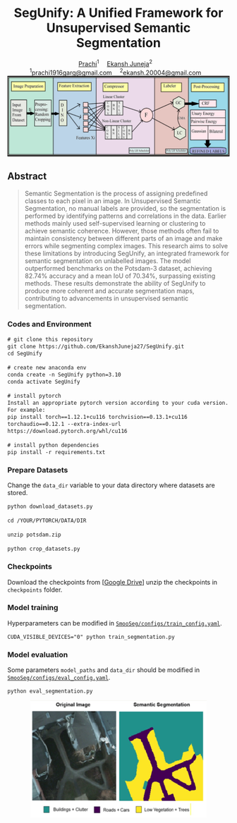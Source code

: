 <div align="center">

<h1>SegUnify: A Unified Framework for Unsupervised Semantic Segmentation</h1>

<div>
    <a href='https://github.com/Prachi22031' target='_blank'>Prachi</a><sup>1</sup>&emsp;
    <a href='https://github.com/EkanshJuneja27' target='_blank'>Ekansh Juneja</a><sup>2</sup>&emsp;
</div>
<div>
    <sup>1</sup>prachi1916garg@gmail.com&emsp; 
    <sup>2</sup>ekansh.20004@gmail.com&emsp; 
</div>

<img src="Model.jpg" width="700px"/>

</div>

## Abstract
> Semantic Segmentation is the process of assigning predefined classes to each pixel in an image. In Unsupervised Semantic Segmentation, no manual labels are provided, so the segmentation is performed by identifying patterns and correlations in the data. Earlier methods mainly used self-supervised learning or clustering to achieve semantic coherence. However, those methods often fail to maintain consistency between different parts of an image and make errors while segmenting complex images. This research aims to solve these limitations by introducing SegUnify, an integrated framework for semantic segmentation on unlabelled images. The model outperformed benchmarks on the Potsdam-3 dataset, achieving 82.74% accuracy and a mean IoU of 70.34%, surpassing existing methods. These results demonstrate the ability of SegUnify to produce more coherent and accurate segmentation maps, contributing to advancements in unsupervised semantic segmentation.


### Codes and Environment

```
# git clone this repository
git clone https://github.com/EkanshJuneja27/SegUnify.git
cd SegUnify

# create new anaconda env
conda create -n SegUnify python=3.10
conda activate SegUnify

# install pytorch
Install an appropriate pytorch version according to your cuda version. For example:
pip install torch==1.12.1+cu116 torchvision==0.13.1+cu116 torchaudio==0.12.1 --extra-index-url https://download.pytorch.org/whl/cu116

# install python dependencies
pip install -r requirements.txt
```

### Prepare Datasets
Change the `data_dir` variable to your data directory where datasets are stored.

```shell script
python download_datasets.py

cd /YOUR/PYTORCH/DATA/DIR

unzip potsdam.zip

python crop_datasets.py
```

### Checkpoints
Download the checkpoints from [[Google Drive](https://drive.google.com/file/d/1aBjwt_zIGtb5jPZvTomdpkA96biIR-Eq/view?usp=sharing)]
unzip the checkpoints in `checkpoints` folder.

### Model training
Hyperparameters can be modified in [`SmooSeg/configs/train_config.yaml`](configs/train_config.yaml).
```shell script
CUDA_VISIBLE_DEVICES="0" python train_segmentation.py
```

### Model evaluation
Some parameters `model_paths` and `data_dir` should be modified in [`SmooSeg/configs/eval_config.yaml`](configs/eval_config.yaml).
```shell script
python eval_segmentation.py
```

<div align="center">

<img src="Output.jpg" width="400px"/>

</div>
